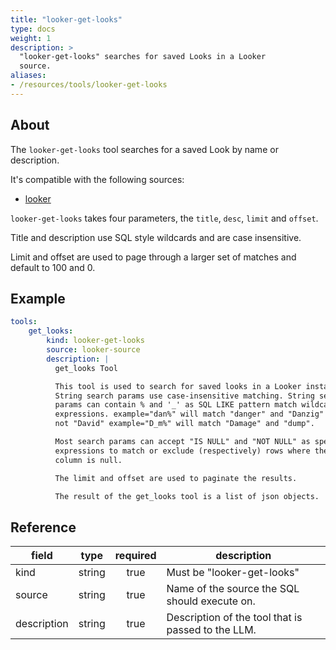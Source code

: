 ```yaml
---
title: "looker-get-looks"
type: docs
weight: 1
description: >
  "looker-get-looks" searches for saved Looks in a Looker
  source.
aliases:
- /resources/tools/looker-get-looks
---
```


## About

The `looker-get-looks` tool searches for a saved Look by
name or description.

It's compatible with the following sources:

- [looker](../../sources/looker.md)

`looker-get-looks` takes four parameters, the `title`, `desc`, `limit`
and `offset`.

Title and description use SQL style wildcards and are case insensitive.

Limit and offset are used to page through a larger set of matches and
default to 100 and 0.

## Example

```yaml
tools:
    get_looks:
        kind: looker-get-looks
        source: looker-source
        description: |
          get_looks Tool

          This tool is used to search for saved looks in a Looker instance.
          String search params use case-insensitive matching. String search
          params can contain % and '_' as SQL LIKE pattern match wildcard
          expressions. example="dan%" will match "danger" and "Danzig" but
          not "David" example="D_m%" will match "Damage" and "dump".

          Most search params can accept "IS NULL" and "NOT NULL" as special
          expressions to match or exclude (respectively) rows where the
          column is null.

          The limit and offset are used to paginate the results.

          The result of the get_looks tool is a list of json objects.
```

## Reference

| **field**   | **type** | **required** | **description**                                    |
|-------------|:--------:|:------------:|----------------------------------------------------|
| kind        |  string  |     true     | Must be "looker-get-looks"                         |
| source      |  string  |     true     | Name of the source the SQL should execute on.      |
| description |  string  |     true     | Description of the tool that is passed to the LLM. |

